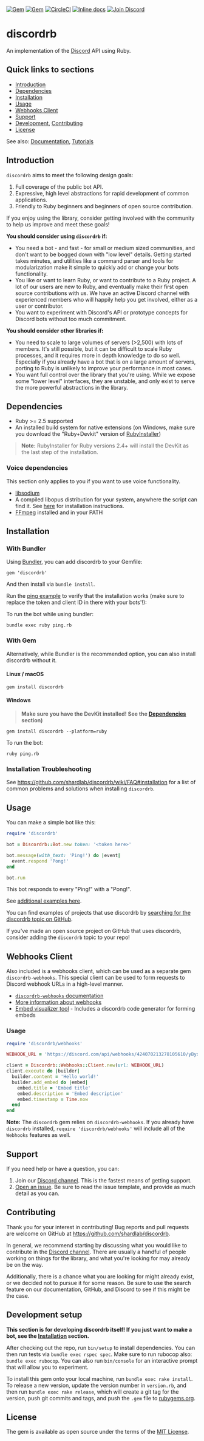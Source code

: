 [![Gem](https://img.shields.io/gem/v/discordrb.svg)](https://rubygems.org/gems/discordrb)
[![Gem](https://img.shields.io/gem/dt/discordrb.svg)](https://rubygems.org/gems/discordrb)
[![CircleCI](https://circleci.com/gh/shardlab/discordrb.svg?style=svg)](https://circleci.com/gh/shardlab/discordrb)
[![Inline docs](http://inch-ci.org/github/shardlab/discordrb.svg?branch=main)](http://inch-ci.org/github/shardlab/discordrb)
[![Join Discord](https://img.shields.io/badge/discord-join-7289DA.svg)](https://discord.gg/cyK3Hjm)
# discordrb

An implementation of the [Discord](https://discord.com/) API using Ruby.

## Quick links to sections

* [Introduction](https://github.com/shardlab/discordrb#introduction)
* [Dependencies](https://github.com/shardlab/discordrb#dependencies)
* [Installation](https://github.com/shardlab/discordrb#installation)
* [Usage](https://github.com/shardlab/discordrb#usage)
* [Webhooks Client](https://github.com/shardlab/discordrb#webhooks-client)
* [Support](https://github.com/shardlab/discordrb#support)
* [Development](https://github.com/shardlab/discordrb#development), [Contributing](https://github.com/shardlab/discordrb#contributing)
* [License](https://github.com/shardlab/discordrb#license)

See also: [Documentation](https://www.rubydoc.info/gems/discordrb), [Tutorials](https://github.com/shardlab/discordrb/wiki)

## Introduction

`discordrb` aims to meet the following design goals:

1. Full coverage of the public bot API.
2. Expressive, high level abstractions for rapid development of common applications.
3. Friendly to Ruby beginners and beginners of open source contribution.

If you enjoy using the library, consider getting involved with the community to help us improve and meet these goals!

**You should consider using `discordrb` if:**

- You need a bot - and fast - for small or medium sized communities, and don't want to be bogged down with "low level" details. Getting started takes minutes, and utilities like a command parser and tools for modularization make it simple to quickly add or change your bots functionality.
- You like or want to learn Ruby, or want to contribute to a Ruby project. A lot of our users are new to Ruby, and eventually make their first open source contributions with us. We have an active Discord channel with experienced members who will happily help you get involved, either as a user or contributor.
- You want to experiment with Discord's API or prototype concepts for Discord bots without too much commitment.

**You should consider other libraries if:**

- You need to scale to large volumes of servers (>2,500) with lots of members. It's still possible, but it can be difficult to scale Ruby processes, and it requires more in depth knowledge to do so well. Especially if you already have a bot that is on a large amount of servers, porting to Ruby is unlikely to improve your performance in most cases.
- You want full control over the library that you're using. While we expose some "lower level" interfaces, they are unstable, and only exist to serve the more powerful abstractions in the library.

## Dependencies

* Ruby >= 2.5 supported
* An installed build system for native extensions (on Windows, make sure you download the "Ruby+Devkit" version of [RubyInstaller](https://rubyinstaller.org/downloads/))

> **Note:** RubyInstaller for Ruby versions 2.4+ will install the DevKit as the last step of the installation.

### Voice dependencies

This section only applies to you if you want to use voice functionality.
* [libsodium](https://github.com/shardlab/discordrb/wiki/Installing-libsodium)
* A compiled libopus distribution for your system, anywhere the script can find it. See [here](https://github.com/shardlab/discordrb/wiki/Installing-libopus) for installation instructions.
* [FFmpeg](https://www.ffmpeg.org/download.html) installed and in your PATH

## Installation

### With Bundler

Using [Bundler](https://bundler.io/#getting-started), you can add discordrb to your Gemfile:

    gem 'discordrb'

And then install via `bundle install`.

Run the [ping example](https://github.com/shardlab/discordrb/blob/master/examples/ping.rb) to verify that the installation works (make sure to replace the token and client ID in there with your bots'!):

To run the bot while using bundler:

    bundle exec ruby ping.rb

### With Gem

Alternatively, while Bundler is the recommended option, you can also install discordrb without it.

#### Linux / macOS

    gem install discordrb

#### Windows

> **Make sure you have the DevKit installed! See the [Dependencies](https://github.com/shardlab/discordrb#dependencies) section)**

    gem install discordrb --platform=ruby

To run the bot:

    ruby ping.rb

### Installation Troubleshooting

See https://github.com/shardlab/discordrb/wiki/FAQ#installation for a list of common problems and solutions when installing `discordrb`.

## Usage

You can make a simple bot like this:

```ruby
require 'discordrb'

bot = Discordrb::Bot.new token: '<token here>'

bot.message(with_text: 'Ping!') do |event|
  event.respond 'Pong!'
end

bot.run
```

This bot responds to every "Ping!" with a "Pong!".

See [additional examples here](https://github.com/shardlab/discordrb/tree/master/examples).

You can find examples of projects that use discordrb by [searching for the discordrb topic on GitHub](https://github.com/topics/discordrb).

If you've made an open source project on GitHub that uses discordrb, consider adding the `discordrb` topic to your repo!

## Webhooks Client

Also included is a webhooks client, which can be used as a separate gem `discordrb-webhooks`. This special client can be used to form requests to Discord webhook URLs in a high-level manner.

- [`discordrb-webhooks` documentation](https://www.rubydoc.info/gems/discordrb-webhooks)
- [More information about webhooks](https://support.discord.com/hc/en-us/articles/228383668-Intro-to-Webhooks)
- [Embed visualizer tool](https://leovoel.github.io/embed-visualizer/) - Includes a discordrb code generator for forming embeds

### Usage

```ruby
require 'discordrb/webhooks'

WEBHOOK_URL = 'https://discord.com/api/webhooks/424070213278105610/yByxDncRvHi02mhKQheviQI2erKkfRRwFcEp0MMBfib1ds6ZHN13xhPZNS2-fJo_ApSw'.freeze

client = Discordrb::Webhooks::Client.new(url: WEBHOOK_URL)
client.execute do |builder|
  builder.content = 'Hello world!'
  builder.add_embed do |embed|
    embed.title = 'Embed title'
    embed.description = 'Embed description'
    embed.timestamp = Time.now
  end
end
```

**Note:** The `discordrb` gem relies on `discordrb-webhooks`. If you already have `discordrb` installed, `require 'discordrb/webhooks'` will include all of the `Webhooks` features as well.

## Support

If you need help or have a question, you can:

1. Join our [Discord channel](https://discord.gg/cyK3Hjm). This is the fastest means of getting support.
2. [Open an issue](https://github.com/shardlab/discordrb/issues). Be sure to read the issue template, and provide as much detail as you can.

## Contributing

Thank you for your interest in contributing!
Bug reports and pull requests are welcome on GitHub at https://github.com/shardlab/discordrb.

In general, we recommend starting by discussing what you would like to contribute in the [Discord channel](https://discord.gg/cyK3Hjm).
There are usually a handful of people working on things for the library, and what you're looking for may already be on the way.

Additionally, there is a chance what you are looking for might already exist, or we decided not to pursue it for some reason.
Be sure to use the search feature on our documentation, GitHub, and Discord to see if this might be the case.

## Development setup

**This section is for developing discordrb itself! If you just want to make a bot, see the [Installation](https://github.com/shardlab/discordrb#installation) section.**

After checking out the repo, run `bin/setup` to install dependencies. You can then run tests via `bundle exec rspec spec`. Make sure to run rubocop also: `bundle exec rubocop`. You can also run `bin/console` for an interactive prompt that will allow you to experiment.

To install this gem onto your local machine, run `bundle exec rake install`. To release a new version, update the version number in `version.rb`, and then run `bundle exec rake release`, which will create a git tag for the version, push git commits and tags, and push the `.gem` file to [rubygems.org](https://rubygems.org).

## License

The gem is available as open source under the terms of the [MIT License](https://opensource.org/licenses/MIT).
